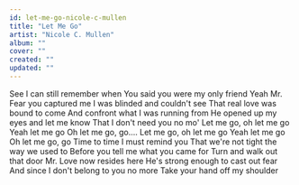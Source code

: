```yaml
---
id: let-me-go-nicole-c-mullen
title: "Let Me Go"
artist: "Nicole C. Mullen"
album: ""
cover: ""
created: ""
updated: ""
---
```


See I can still remember when
You said you were my only friend
Yeah Mr. Fear you captured me
I was blinded and couldn't see
That real love was bound to come
And confront what I was running from
He opened up my eyes and let me know
That I don't need you no mo'
Let me go, oh let me go
Yeah let me go
Oh let me go, go....
Let me go, oh let me go
Yeah let me go
Oh let me go, go
Time to time I must remind you
That we're not tight the way we used to
Before you tell me what you came for
Turn and walk out that door
Mr. Love now resides here
He's strong enough to cast out fear
And since I don't belong to you no more
Take your hand off my shoulder